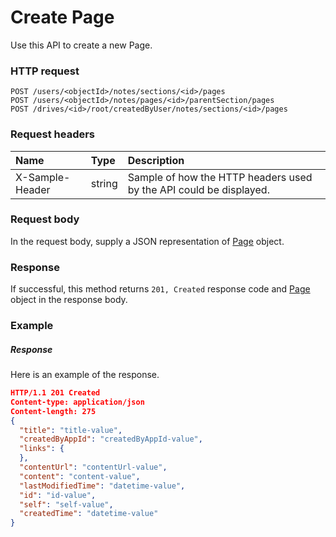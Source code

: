 # Create Page

Use this API to create a new Page.
### HTTP request
```http
POST /users/<objectId>/notes/sections/<id>/pages
POST /users/<objectId>/notes/pages/<id>/parentSection/pages
POST /drives/<id>/root/createdByUser/notes/sections/<id>/pages

```
### Request headers
| Name       | Type | Description|
|:---------------|:--------|:----------|
| X-Sample-Header  | string  | Sample of how the HTTP headers used by the API could be displayed.|

### Request body
In the request body, supply a JSON representation of [Page](../resources/page.md) object.


### Response
If successful, this method returns `201, Created` response code and [Page](../resources/page.md) object in the response body.

### Example
##### Response
Here is an example of the response.
```json
HTTP/1.1 201 Created
Content-type: application/json
Content-length: 275
{
  "title": "title-value",
  "createdByAppId": "createdByAppId-value",
  "links": {
  },
  "contentUrl": "contentUrl-value",
  "content": "content-value",
  "lastModifiedTime": "datetime-value",
  "id": "id-value",
  "self": "self-value",
  "createdTime": "datetime-value"
}
```
<!-- uuid: fb8dc646-8b52-45d1-83bb-85d30332a2d4\n2015-10-09 15:14:09 UTC -->